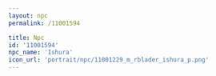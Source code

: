 ```yaml
---
layout: npc
permalink: /11001594

title: Npc
id: '11001594'
npc_name: 'Ishura'
icon_url: 'portrait/npc/11001229_m_rblader_ishura_p.png'
---
```

